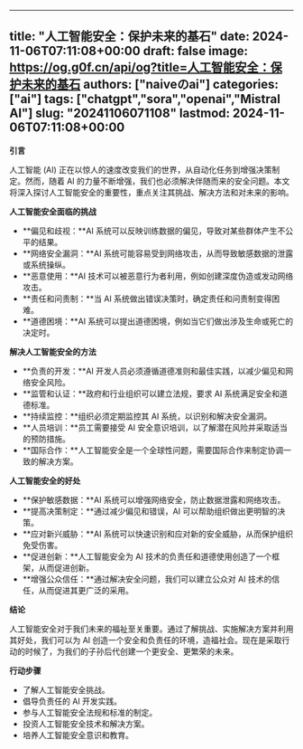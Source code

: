 
---
title: "人工智能安全：保护未来的基石"
date: 2024-11-06T07:11:08+00:00
draft: false
image: https://og.g0f.cn/api/og?title=人工智能安全：保护未来的基石
authors: ["naiveのai"]
categories: ["ai"]
tags: ["chatgpt","sora","openai","Mistral AI"]
slug: "20241106071108"
lastmod: 2024-11-06T07:11:08+00:00
---
**引言**

人工智能 (AI) 正在以惊人的速度改变我们的世界，从自动化任务到增强决策制定。然而，随着 AI 的力量不断增强，我们也必须解决伴随而来的安全问题。本文将深入探讨人工智能安全的重要性，重点关注其挑战、解决方法和对未来的影响。

**人工智能安全面临的挑战**

* **偏见和歧视：**AI 系统可以反映训练数据的偏见，导致对某些群体产生不公平的结果。
* **网络安全漏洞：**AI 系统可能容易受到网络攻击，从而导致敏感数据的泄露或系统操纵。
* **恶意使用：**AI 技术可以被恶意行为者利用，例如创建深度伪造或发动网络攻击。
* **责任和问责制：**当 AI 系统做出错误决策时，确定责任和问责制变得困难。
* **道德困境：**AI 系统可以提出道德困境，例如当它们做出涉及生命或死亡的决定时。

**解决人工智能安全的方法**

* **负责的开发：**AI 开发人员必须遵循道德准则和最佳实践，以减少偏见和网络安全风险。
* **监管和认证：**政府和行业组织可以建立法规，要求 AI 系统满足安全和道德标准。
* **持续监控：**组织必须定期监控其 AI 系统，以识别和解决安全漏洞。
* **人员培训：**员工需要接受 AI 安全意识培训，以了解潜在风险并采取适当的预防措施。
* **国际合作：**人工智能安全是一个全球性问题，需要国际合作来制定协调一致的解决方案。

**人工智能安全的好处**

* **保护敏感数据：**AI 系统可以增强网络安全，防止数据泄露和网络攻击。
* **提高决策制定：**通过减少偏见和错误，AI 可以帮助组织做出更明智的决策。
* **应对新兴威胁：**AI 系统可以快速识别和应对新的安全威胁，从而保护组织免受伤害。
* **促进创新：**人工智能安全为 AI 技术的负责任和道德使用创造了一个框架，从而促进创新。
* **增强公众信任：**通过解决安全问题，我们可以建立公众对 AI 技术的信任，从而促进其更广泛的采用。

**结论**

人工智能安全对于我们未来的福祉至关重要。通过了解挑战、实施解决方案并利用其好处，我们可以为 AI 创造一个安全和负责任的环境，造福社会。现在是采取行动的时候了，为我们的子孙后代创建一个更安全、更繁荣的未来。

**行动步骤**

* 了解人工智能安全挑战。
* 倡导负责任的 AI 开发实践。
* 参与人工智能安全法规和标准的制定。
* 投资人工智能安全技术和解决方案。
* 培养人工智能安全意识和教育。